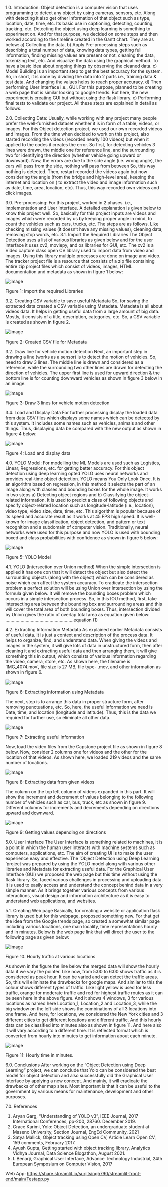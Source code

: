 1.0.	Introduction:
Object detection is a computer vision that uses programming to detect any object by using cameras, sensors, etc. Along with detecting it also get other information of that object such as type, location, date, time, etc. Its basic use in captioning, detecting, counting, tracking, etc. Detecting the object using deep learning is something to experiment on. And for that purpose, we decided on some steps and then worked according to the timeline created in the Gantt chart. They are as below: 
a)	Collecting the data, 
b)	Apply Pre-processing steps such as describing a total number of data, knowing data types, getting full information, finding missing values are present or not, cleaning the data, tokenizing text, etc. And visualize the data using the graphical method. To have a basic idea about ongoing things by observing the cleaned data.
c)	Model Building is an important step to get the best accuracy for the system. So, in short, it is done by dividing the data into 2 parts i.e., training data & test data. And changing the values helps to reach proper accuracy.
d)	Then performing User Interface i.e., GUI. For this purpose, planned to be creating a web page that is similar looking to google trends. But here, the new experiment is creating GUI but without using the flask library.
e)	Performing final tests to validate our project. All these steps are explained in detail as follows.

2.0.	 Collecting Data:
Usually, while working with any project many people prefer the well-furnished dataset whether it is in form of a table, videos, or images. For this Object detection project, we used our own recorded videos and images. From the time when decided to work on this project, also started recording the videos (recorded nearly 100 videos) but when it applied to the codes it creates the error. So first, for detecting vehicles 3 lines were drawn, the middle one for reference line, and the surrounding two for identifying the direction (whether vehicle going upward or downward). Now, the errors are due to the side angle (i.e. wrong angle), the cars will pass from the side, nothing will pass from between So, this way nothing is detected. Then, restart recorded the videos again but now considering the angle (from the bridge and high-level area), keeping the internet and location on ( to extract the video and image information such as date, time, area, location, etc). Thus, this way recorded own videos and click images.

3.0.	Pre-processing:
For this project, worked in 2 phases. i.e., implementation and User Interface. A detailed explanation is given below to know this project well. So, basically for this project inputs are videos and images which were recorded by us by keeping proper angle in mind, to count the vehicles such as cars, trucks, etc. The steps are as follows. Like checking missing values (it doesn’t have any missing values), cleaning data, removing stop words, etc. 
3.1.	Import the Required Libraries
The  Object Detection uses a list of various libraries as given below and for the user interface it uses cv2, moviepy, and os libraries for GUI, etc. The cv2 is a Video capture class open CV library used to import data from video and images. Using this library multiple processes are done on image and video. The tracker project file is a resource that consists of a zip file containing entire zip project files which consist of videos, images, HTML documentation and metadata as shown in figure 1 below:

![image](https://user-images.githubusercontent.com/74827127/170532804-524580ff-3420-4cc5-b3e0-d689b9ac23f8.png)
 
Figure 1: Import the required Libraries

3.2. Creating CSV variable to save useful Metadata
So, for saving the extracted data created a CSV variable using Metadata. Metadata is all about videos data. It helps in getting useful data from a large amount of big data. Mostly, it consists of a title, description, categories, etc. So, a CSV variable is created as shown in figure 2.

![image](https://user-images.githubusercontent.com/74827127/170532873-437e63a2-42c2-4f8e-bee8-2750b77f661f.png)

Figure 2: Created CSV file for Metadata

3.2.	Draw line for vehicle motion detection
      Next, an important step in drawing a line (works as a sensor) is to detect the motion of vehicles. So, need to draw 3 lines. The middle line is drawn and considered as a reference, while the surrounding two other lines are drawn for detecting the direction of vehicles. The upper first line is used for upward direction & the bottom line is for counting downward vehicles as shown in figure 3 below in an image.

![image](https://user-images.githubusercontent.com/74827127/170532905-c1b10527-4975-4cfe-88e2-7733f6fc6ed0.png)

Figure 3: Draw 3 lines for vehicle motion detection

 
3.4. Load and Display Data
For further processing display the loaded data from data CSV files which displays some names which can be detected by this system. It includes some names such as vehicles, animals and other things. Thus, displaying data be compared with the new output as shown in figure 4 below:

![image](https://user-images.githubusercontent.com/74827127/170532971-6eadf005-b317-4ab1-a546-fd2bd5d16ff7.png)
 
Figure 4: Load and display data

4.0.	 YOLO Model:
For modelling the ML Models are used such as Logistics, Linear, Regressions, etc. for getting better accuracy. For this object detection using deep learning opted YOLO uses neural networks and provides real-time object detection. YOLO means You Only Look Once. It is an algorithm based on regression, in this method it selects the part of an image along with classes and bounding boxes for the whole image. It works in two steps a) Detecting object regions and b) Classifying the object-related information. It is used to predict a class of following objects and specify object-related location such as longitude-latitude (i.e., location), video type, video size, date, time, etc. This algorithm is popular because of its speed and accurate result as it works at 45 FPS high speed. It is well-known for image classification, object detection, and pattern or text recognition and a subdomain of computer vision. Traditionally, neural networks were used for this purpose and now YOLO is used with bounding boxed and class probabilities with confidence as shown in figure 5 below:

![image](https://user-images.githubusercontent.com/74827127/170533393-b07c0992-cff1-4998-a05a-80b0fe3eb268.png)

Figure 5: YOLO Model

4.1.	YOLO (Intersection over Union method)
When the simple intersection is applied it has one con that it will detect the object but also detect the surrounding objects (along with the object) which can be considered as noise which can affect the system accuracy. To eradicate the intersection problem a perfect solution will be using Union over Intersection by using the formula given below. It will remove the bounding boxes problem which occurs in a simple intersection process. So, in this IOU method, first, take intersecting area between the bounding box and surrounding areas and this will cover the total area of both bounding boxes. Thus, intersection divided by Union gives the ratio of overlap total area as equation given below: ………………………………………….…..equation (1)

4.2.	Extracting Information Metadata
As explained earlier Metadata consists of useful data. It is just a context and description of the process data. It helps to organize, find, and understand data. When giving the videos and images in the system, it will give lots of data in unstructured form, then after cleaning it and extracting useful data and then arranging them, it will give something this in output, which consists of various information regarding the video, camera, store, etc. As shown here, the filename is ‘IMG_4074.mov’, file size is 27 MB, file type- .mov, and other information as shown in figure 6.

![image](https://user-images.githubusercontent.com/74827127/170533444-0375ee01-4e30-4eff-8838-f595d2eb0b6e.png)

Figure 6: Extracting information using Metadata

The next, step is to arrange this data in proper structure form, after removing punctuations, etc. So, here, the useful information we need is Date, time, and location (longitude and latitude). Thus, this is the data we required for further use, so eliminate all other data.

![image](https://user-images.githubusercontent.com/74827127/170533474-2751af0b-1651-47e7-99ff-bfde0984514c.png)

Figure 7: Extracting useful information 

Now, load the video files from the Capstone project file as shown in figure 8 below. Now, consider 2 columns one for videos and the other for the location of that videos. As shown here, we loaded 219 videos and the same number of locations.

![image](https://user-images.githubusercontent.com/74827127/170533506-40b4afbb-2e1b-404c-b9d0-195519e5e6ba.png)

Figure 8: Extracting data from given videos 

The column on the top left column of videos expanded in this part. It will show the increment and decrement of values belonging to the following number of vehicles such as car, bus, truck, etc as shown in figure 9. Different columns for increments and decrements depending on directions upward and downward.

![image](https://user-images.githubusercontent.com/74827127/170533523-bc4a2108-e18f-4a07-9d4d-e3fdeac0e56f.png)

Figure 9: Getting values depending on  directions 

5.0.	 User Interface
   The User Interface is something related to machines, it is a point in which the human user interacts with machine systems such as computers, applications, etc. The aim of creating UI is to make the user experience easy and effective. The ‘Object Detection using Deep Learning ‘project was prepared by using the YOLO model along with various other libraries and Metadata for extracting useful data. For the Graphical User Interface (GUI) we proposed the web page but this time without using the flask library. So, faced various challenges in processing and uploading data.  It is used to easily access and understand the concept behind data in a very simple manner. As it brings together various concepts from various interactions, visual design and information architecture as it is easy to understand web applications, and websites.

5.1.	Creating Web page
Basically, for creating a website or application flask library is used but for this webpage, proposed something new. For that get the idea from the Google trends page, so created a somewhat similar page including various locations, one main locality, time representations hourly and in minutes. Below is the web page link that will direct the user to the following page as given below:

![image](https://user-images.githubusercontent.com/74827127/170533559-51b88b8a-a2d1-4498-a798-fa8ff3b90e74.png)

Figure 10: Hourly traffic at various locations

As shown in the figure the line below the merged data will show the hourly data if we vary the pointer. Like now, from 5:00 to 6:00 shows traffic as it is considered as peak hour. It can be varied and can detect the traffic areas. So, this will eliminate the drawbacks for google maps. And similar to this the colour shows different types of traffic. Like light yellow is used for less traffic, orange for moderate traffic and red for highest traffic routes as it can be seen here in the above figure. And it shows 4 windows, 3 for various locations as named here Location_1, Location_2 and Location_3, while the big window on the left side shows the combinations of all 3 locations into one frame. And here, for locations, we considered the New York cities and 3 different cities to get different locations and different traffic. 
And this hourly data can be classified into minutes also as shown in figure 11. And here also it will vary according to a different time. It is reflected format which is converted from hourly into minutes to get information about each minute.

![image](https://user-images.githubusercontent.com/74827127/170533604-b0b0f2f5-81ca-402b-a624-574dc11e77d7.png)

Figure 11: Hourly time in minutes. 

6.0. Conclusions 
       After working on the “Object Detection using Deep Learning“ project, we can conclude that Yolo can be considered the best model for object detection and also successfully did the Graphical User Interface by applying a new concept. And mainly, it will eradicate the drawbacks of other map sites. Most important is that it can be useful to the government by various means for maintenance, development and other purposes.


7.0. References
1)	Aryan Garg, “Understanding of YOLO v3”, IEEE Journal, 2017 International Conferences, pp-200, 28760. December 2019.
2)	Grace Karimi, Yolo: Object Detection, an undergraduate student at Maseno University, Section Journal, EngEd Community, 2021
3)	Satya Mallick, Object tracking using Open CV, Article Learn Open CV, 159 comments, February 2017.
4)	Ayush Gupta, Getting started with object tracking library, Analytics Vidhya Journal, Data Science Blogathon, August 2021.
5)	I. Benarji, Graphical User Interface, 	Advance Technology Industrial, 24th European Symposium on Computer Vision, 2017

Web App: https://share.streamlit.io/surjitsingh790/streamlit-front-end/main/Testapp.py
